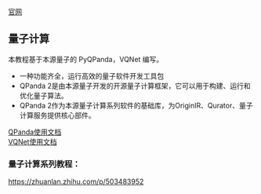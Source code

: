 <div align="left">
  <a href="http://qubits.top/">官网</a>
</div>  


## 量子计算

本教程基于本源量子的 PyQPanda，VQNet 编写。
- 一种功能齐全，运行高效的量子软件开发工具包       
- QPanda 2是由本源量子开发的开源量子计算框架，它可以用于构建、运行和优化量子算法。     
- QPanda 2作为本源量子计算系列软件的基础库，为OriginIR、Qurator、量子计算服务提供核心部件。      

[QPanda使用文档](https://pyqpanda-toturial.readthedocs.io/zh/latest/index.html)   
[VQNet使用文档](https://vqnet20-tutorial.readthedocs.io/en/main/rst/install.html)  


### 量子计算系列教程：
https://zhuanlan.zhihu.com/p/503483952